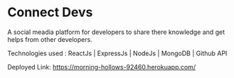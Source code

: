 # Connect Devs

A social meadia platform for developers to share there knowledge and get helps from other developers.

Technologies used : ReactJs | ExpressJs | NodeJs | MongoDB | Github API

Deployed Link: https://morning-hollows-92460.herokuapp.com/


